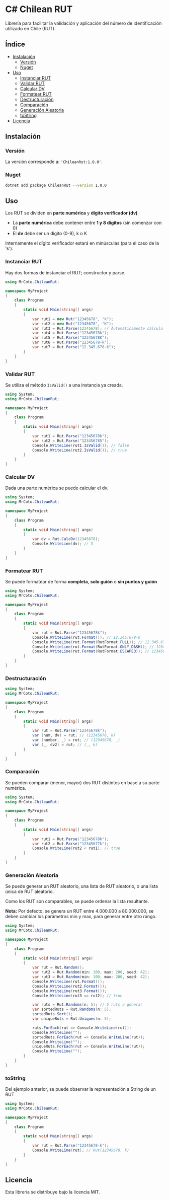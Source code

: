 # C# Chilean RUT

Librería para facilitar la validación y aplicación del número
de identificación utilizado en Chile (RUT).

## Índice

* [Instalación](#instalación)
    - [Versión](#versión)
    - [Nuget](#nuget)
* [Uso](#uso)
    - [Instanciar RUT](#instanciar-rut)
    - [Validar RUT](#validar-rut)
    - [Calcular DV](#calcular-dv)
    - [Formatear RUT](#formatear-rut)
    - [Destructuración](#destructuración)
    - [Comparación](#comparación)
    - [Generación Aleatoria](#generación-aleatoria)
    - [toString](#tostring)
* [Licencia](#licencia)

## Instalación

### Versión

La versión corresponde a: `'ChileanRut:1.0.0'`.

### Nuget

~~~bash
dotnet add package ChileanRut --version 1.0.0
~~~ 

## Uso

Los RUT se dividen en **parte numérica** y **dígito verificador (dv)**.
- La **parte numérica** debe contener entre **1 y 8 dígitos** (sin comenzar con 0)
- El **dv** debe ser un dígito (0-9), k o K

Internamente el dígito verificador estará en minúsculas (para el caso de la 'k').

### Instanciar RUT

Hay dos formas de instanciar el RUT; constructor y parse.

~~~csharp
using MrCoto.ChileanRut;

namespace MyProject
{
    class Program
    {
        static void Main(string[] args)
        {
            var rut1 = new Rut("12345678", "k");
            var rut2 = new Rut("12345678", "K");
            var rut3 = Rut.Parse(12345678); // Automáticamente cálcula el 'dv'
            var rut4 = Rut.Parse("12345678k");
            var rut5 = Rut.Parse("12345678K");
            var rut6 = Rut.Parse("12345678-k");
            var rut7 = Rut.Parse("12.345.678-k");
        }
    }
}
~~~

### Validar RUT

Se utiliza el método `IsValid()` a una instancia ya creada.

~~~csharp
using System;
using MrCoto.ChileanRut;

namespace MyProject
{
    class Program
    {
        static void Main(string[] args)
        {
            var rut1 = Rut.Parse("12345678k");
            var rut2 = Rut.Parse("123456785");
            Console.WriteLine(rut1.IsValid()); // false
            Console.WriteLine(rut2.IsValid()); // true
        }
    }
}
~~~

### Calcular DV

Dada una parte numérica se puede calcular el dv.

~~~csharp
using System;
using MrCoto.ChileanRut;

namespace MyProject
{
    class Program
    {
        static void Main(string[] args)
        {
            var dv = Rut.CalcDv(12345678);
            Console.WriteLine(dv); // 5
        }
    }
}
~~~

### Formatear RUT

Se puede formatear de forma **completa**, **solo guión** o **sin puntos y guión**

~~~csharp
using System;
using MrCoto.ChileanRut;

namespace MyProject
{
    class Program
    {
        static void Main(string[] args)
        {
            var rut = Rut.Parse("12345678k");
            Console.WriteLine(rut.Format()); // 12.345.678-k
            Console.WriteLine(rut.Format(RutFormat.FULL)); // 12.345.678-k
            Console.WriteLine(rut.Format(RutFormat.ONLY_DASH)); // 12345678-k
            Console.WriteLine(rut.Format(RutFormat.ESCAPED)); // 12345678k
        }
    }
}
~~~

### Destructuración

~~~csharp
using System;
using MrCoto.ChileanRut;

namespace MyProject
{
    class Program
    {
        static void Main(string[] args)
        {
            var rut = Rut.Parse("12345678k");
            var (num, dv) = rut; // (12345678, k)
            var (number, _) = rut; // (12345678, _)
            var (_, dv2) = rut; // (_, k)
        }
    }
}
~~~

### Comparación

Se pueden comparar (menor, mayor) dos RUT distintos en base a su parte numérica.

~~~csharp
using System;
using MrCoto.ChileanRut;

namespace MyProject
{
    class Program
    {
        static void Main(string[] args)
        {
            var rut1 = Rut.Parse("12345678k");
            var rut2 = Rut.Parse("12345677k");
            Console.WriteLine(rut2 < rut1); // true
        }
    }
}
~~~

### Generación Aleatoria

Se puede generar un RUT aleatorio, una lista de RUT aleatorio, o 
una lista única de RUT aleatorio.

Como los RUT son comparables, se puede ordenar la 
lista resultante.

**Nota:** Por defecto, se genera un RUT entre 4.000.000 a 80.000.000,
se deben cambiar los parámetros min y max, para generar entre otro rango.

~~~csharp
using System;
using MrCoto.ChileanRut;

namespace MyProject
{
    class Program
    {
        static void Main(string[] args)
        {
            var rut = Rut.Random();
            var rut2 = Rut.Random(min: 100, max: 200, seed: 42);
            var rut3 = Rut.Random(min: 100, max: 200, seed: 42);
            Console.WriteLine(rut.Format());
            Console.WriteLine(rut2.Format());
            Console.WriteLine(rut3.Format());
            Console.WriteLine(rut3 == rut2); // true

            var ruts = Rut.Randoms(n: 5); // 5 ruts a generar
            var sortedRuts = Rut.Randoms(n: 5);
            sortedRuts.Sort();
            var uniqueRuts = Rut.Uniques(n: 5);

            ruts.ForEach(rut => Console.WriteLine(rut));
            Console.WriteLine("");
            sortedRuts.ForEach(rut => Console.WriteLine(rut));
            Console.WriteLine("");
            uniqueRuts.ForEach(rut => Console.WriteLine(rut));
            Console.WriteLine("");
        }
    }
}
~~~

### toString

Del ejemplo anterior, se puede observar la representación a String
de un RUT

~~~csharp
using System;
using MrCoto.ChileanRut;

namespace MyProject
{
    class Program
    {
        static void Main(string[] args)
        {
            var rut = Rut.Parse("12345678-k");
            Console.WriteLine(rut); // Rut(12345678, k)
        }
    }
}
~~~

## Licencia

Esta librería se distribuye bajo la licencia MIT.